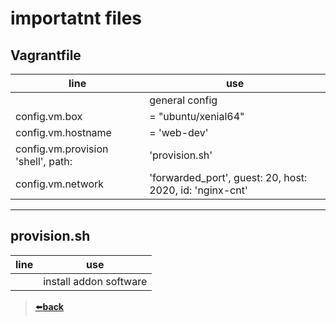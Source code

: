 # importatnt files

## Vagrantfile 
| line                               | use                                                      |
|------------------------------------|----------------------------------------------------------|
|                                    | general config                                           |
| config.vm.box                      | = "ubuntu/xenial64"                                      |
| config.vm.hostname                 | = 'web-dev'                                              |
| config.vm.provision 'shell', path: | 'provision.sh'                                           |
| config.vm.network                  | 'forwarded_port', guest: 20, host: 2020, id: 'nginx-cnt' |


---

## provision.sh
| line | use                    |
|------|------------------------|
|      | install addon software |

>[⬅️**back**](../README.md)